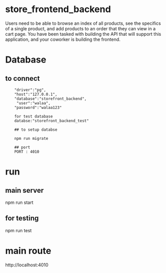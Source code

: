 # store_frontend_backend
 Users need to be able to browse an index of all products, see the specifics of a single product, and add products to an order that they can view in a cart page. You have been tasked with building the API that will support this application, and your coworker is building the frontend.


# Database

## to connect 
        "driver":"pg",
        "host":"127.0.0.1",
        "database":"storefront_backend",
         "user":"walaa",
        "password":"walaa123"
        
        for test database 
        databse:"storefront_backend_test"
        
        ## to setup databse
        
        npm run migrate
        
        ## port 
        PORT : 4010


# run 
## main server
npm run start 

## for testing
 npm run test


# main route
 http://localhost:4010


